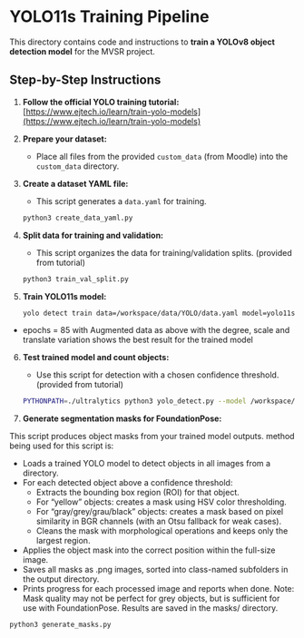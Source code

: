 # YOLO11s Training Pipeline

This directory contains code and instructions to **train a YOLOv8 object detection model** for the MVSR project.

## **Step-by-Step Instructions**

1. **Follow the official YOLO training tutorial:**  
   [https://www.ejtech.io/learn/train-yolo-models](https://www.ejtech.io/learn/train-yolo-models)

2. **Prepare your dataset:**
   - Place all files from the provided `custom_data` (from Moodle) into the `custom_data` directory.

3. **Create a dataset YAML file:**
   - This script generates a `data.yaml` for training.

   ```bash
   python3 create_data_yaml.py

4. **Split data for training and validation:**
   - This script organizes the data for training/validation splits. (provided from tutorial)

   ```bash
   python3 train_val_split.py

5. **Train YOLO11s model:**

   ```bash
   yolo detect train data=/workspace/data/YOLO/data.yaml model=yolo11s.pt epochs=85 imgsz=1048 name=train_11s degrees=10 scale=0.15 translate=0.05  

  - epochs = 85 with Augmented data as above with the degree, scale and translate variation shows the best result for the trained model

6. **Test trained model and count objects:**
   - Use this script for detection with a chosen confidence threshold. (provided from tutorial)

   ```bash
   PYTHONPATH=./ultralytics python3 yolo_detect.py --model /workspace/data/YOLO/runs/detect/train_11s7/weights/best.pt --source test.jpg --thresh 0.8

7. **Generate segmentation masks for FoundationPose:**

This script produces object masks from your trained model outputs.
method being used for this script is:
   - Loads a trained YOLO model to detect objects in all images from a directory.
   - For each detected object above a confidence threshold:
      - Extracts the bounding box region (ROI) for that object.
      - For “yellow” objects: creates a mask using HSV color thresholding.
      - For “gray/grey/grau/black” objects: creates a mask based on pixel similarity in BGR channels (with an Otsu fallback for weak cases).
      - Cleans the mask with morphological operations and keeps only the largest region.
   - Applies the object mask into the correct position within the full-size image.
   - Saves all masks as .png images, sorted into class-named subfolders in the output directory.
   - Prints progress for each processed image and reports when done.
Note: Mask quality may not be perfect for grey objects, but is sufficient for use with FoundationPose. Results are saved in the masks/ directory.

   ```bash
   python3 generate_masks.py
